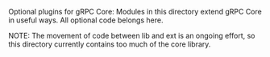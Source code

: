 Optional plugins for gRPC Core: Modules in this directory extend gRPC Core in 
useful ways. All optional code belongs here. 
 
NOTE: The movement of code between lib and ext is an ongoing effort, so this 
directory currently contains too much of the core library. 
